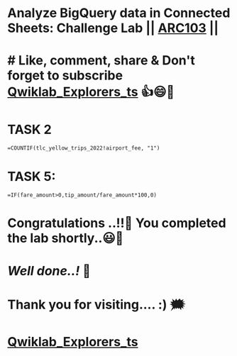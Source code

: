 # Analyze BigQuery data in Connected Sheets: Challenge Lab || [ARC103](https://www.cloudskillsboost.google/games/5440/labs/35264) ||

# # Like, comment, share & Don't forget to subscribe [Qwiklab_Explorers_ts](https://youtube.com/@titashshil?si=RgamNu1dc9jVIbJN) 👍😄🤝

# TASK 2
```
=COUNTIF(tlc_yellow_trips_2022!airport_fee, "1")
```

# TASK 5:

```
=IF(fare_amount>0,tip_amount/fare_amount*100,0)
```

# Congratulations ..!!🎉  You completed the lab shortly..😃💯

# *Well done..!* 👏

# Thank you for visiting.... :) 🗯️

# [Qwiklab_Explorers_ts](https://youtube.com/@titashshil?si=RgamNu1dc9jVIbJN)
